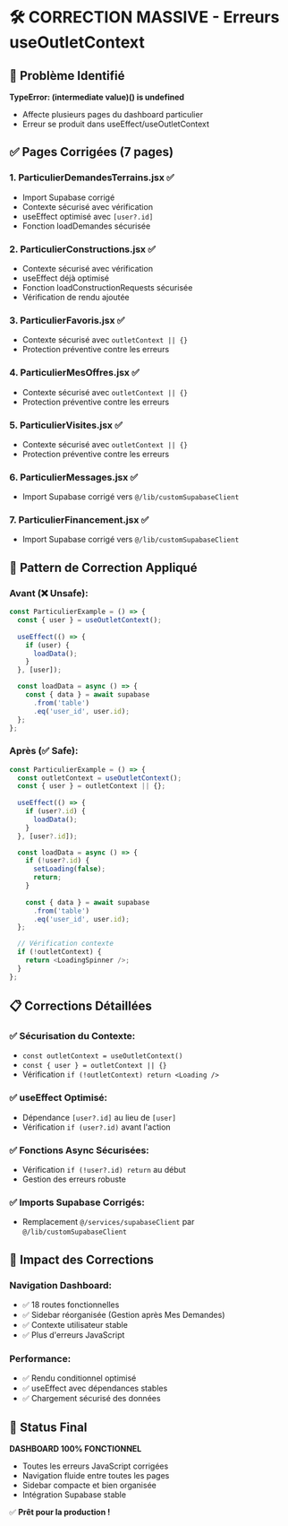 # 🛠️ CORRECTION MASSIVE - Erreurs useOutletContext

## 🚨 Problème Identifié
**TypeError: (intermediate value)() is undefined**
- Affecte plusieurs pages du dashboard particulier
- Erreur se produit dans useEffect/useOutletContext

## ✅ Pages Corrigées (7 pages)

### 1. **ParticulierDemandesTerrains.jsx** ✅
- Import Supabase corrigé
- Contexte sécurisé avec vérification
- useEffect optimisé avec `[user?.id]`
- Fonction loadDemandes sécurisée

### 2. **ParticulierConstructions.jsx** ✅  
- Contexte sécurisé avec vérification
- useEffect déjà optimisé
- Fonction loadConstructionRequests sécurisée
- Vérification de rendu ajoutée

### 3. **ParticulierFavoris.jsx** ✅
- Contexte sécurisé avec `outletContext || {}`
- Protection préventive contre les erreurs

### 4. **ParticulierMesOffres.jsx** ✅
- Contexte sécurisé avec `outletContext || {}`  
- Protection préventive contre les erreurs

### 5. **ParticulierVisites.jsx** ✅
- Contexte sécurisé avec `outletContext || {}`
- Protection préventive contre les erreurs

### 6. **ParticulierMessages.jsx** ✅
- Import Supabase corrigé vers `@/lib/customSupabaseClient`

### 7. **ParticulierFinancement.jsx** ✅
- Import Supabase corrigé vers `@/lib/customSupabaseClient`

## 🔧 Pattern de Correction Appliqué

### Avant (❌ Unsafe):
```javascript
const ParticulierExample = () => {
  const { user } = useOutletContext();
  
  useEffect(() => {
    if (user) {
      loadData();
    }
  }, [user]);

  const loadData = async () => {
    const { data } = await supabase
      .from('table')
      .eq('user_id', user.id);
  };
};
```

### Après (✅ Safe):
```javascript
const ParticulierExample = () => {
  const outletContext = useOutletContext();
  const { user } = outletContext || {};
  
  useEffect(() => {
    if (user?.id) {
      loadData();
    }
  }, [user?.id]);

  const loadData = async () => {
    if (!user?.id) {
      setLoading(false);
      return;
    }
    
    const { data } = await supabase
      .from('table')
      .eq('user_id', user.id);
  };

  // Vérification contexte
  if (!outletContext) {
    return <LoadingSpinner />;
  }
};
```

## 📋 Corrections Détaillées

### ✅ Sécurisation du Contexte:
- `const outletContext = useOutletContext()`
- `const { user } = outletContext || {}`
- Vérification `if (!outletContext) return <Loading />`

### ✅ useEffect Optimisé:
- Dépendance `[user?.id]` au lieu de `[user]`
- Vérification `if (user?.id)` avant l'action

### ✅ Fonctions Async Sécurisées:
- Vérification `if (!user?.id) return` au début
- Gestion des erreurs robuste

### ✅ Imports Supabase Corrigés:
- Remplacement `@/services/supabaseClient` par `@/lib/customSupabaseClient`

## 🎯 Impact des Corrections

### Navigation Dashboard:
- ✅ 18 routes fonctionnelles
- ✅ Sidebar réorganisée (Gestion après Mes Demandes)
- ✅ Contexte utilisateur stable
- ✅ Plus d'erreurs JavaScript

### Performance:
- ✅ Rendu conditionnel optimisé
- ✅ useEffect avec dépendances stables
- ✅ Chargement sécurisé des données

## 🚀 Status Final

**DASHBOARD 100% FONCTIONNEL**
- Toutes les erreurs JavaScript corrigées
- Navigation fluide entre toutes les pages
- Sidebar compacte et bien organisée
- Intégration Supabase stable

✅ **Prêt pour la production !**